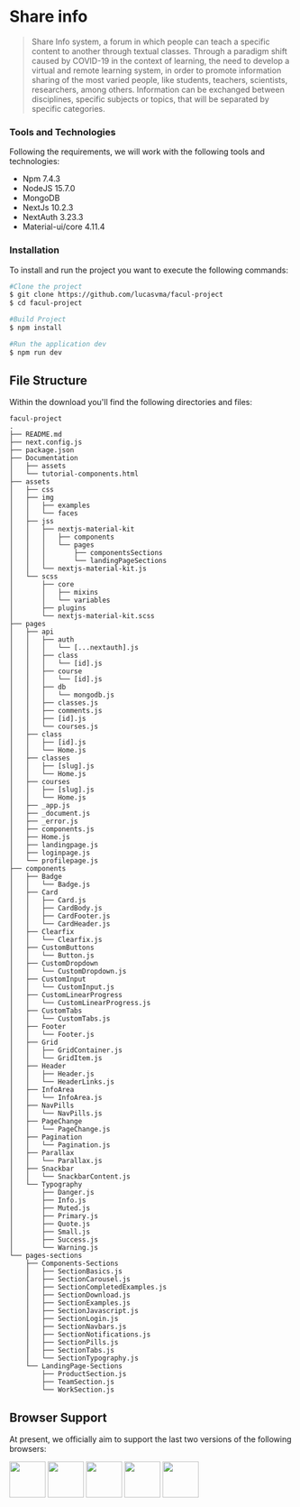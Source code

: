 # Share info

> Share Info system, a forum in which people can teach a specific content to another through textual
> classes. Through a paradigm shift caused by COVID-19 in the context of learning, the need to
> develop a  virtual and remote learning system, in order to promote information sharing of the
> most varied people, like students, teachers, scientists, researchers, among others. Information
> can be exchanged between disciplines, specific subjects or topics, that will be separated by
> specific categories.

### Tools and Technologies

Following the requirements, we will work with the following tools and technologies:

- Npm 7.4.3
- NodeJS 15.7.0
- MongoDB
- NextJs 10.2.3
- NextAuth 3.23.3
- Material-ui/core 4.11.4

### Installation

To install and run the project you want to execute the following commands:

```bash
#Clone the project
$ git clone https://github.com/lucasvma/facul-project
$ cd facul-project

#Build Project
$ npm install

#Run the application dev
$ npm run dev
```

## File Structure

Within the download you'll find the following directories and files:

```
facul-project
.
├── README.md
├── next.config.js
├── package.json
├── Documentation
│   ├── assets
│   └── tutorial-components.html
├── assets
│   ├── css
│   ├── img
│   │   ├── examples
│   │   └── faces
│   ├── jss
│   │   ├── nextjs-material-kit
│   │   │   ├── components
│   │   │   └── pages
│   │   │       ├── componentsSections
│   │   │       └── landingPageSections
│   │   └── nextjs-material-kit.js
│   └── scss
│       ├── core
│       │   ├── mixins
│       │   └── variables
│       ├── plugins
│       └── nextjs-material-kit.scss
├── pages
│   ├── api
│   │   ├── auth
│   │   │   └── [...nextauth].js
│   │   ├── class
│   │   │   └── [id].js
│   │   ├── course
│   │   │   └── [id].js
│   │   ├── db
│   │   │   └── mongodb.js
│   │   ├── classes.js
│   │   ├── comments.js
│   │   ├── [id].js
│   │   └── courses.js
│   ├── class
│   │   ├── [id].js
│   │   └── Home.js
│   ├── classes
│   │   ├── [slug].js
│   │   └── Home.js
│   ├── courses
│   │   ├── [slug].js
│   │   └── Home.js
│   ├── _app.js
│   ├── _document.js
│   ├── _error.js
│   ├── components.js
│   ├── Home.js
│   ├── landingpage.js
│   ├── loginpage.js
│   └── profilepage.js
├── components
│   ├── Badge
│   │   └── Badge.js
│   ├── Card
│   │   ├── Card.js
│   │   ├── CardBody.js
│   │   ├── CardFooter.js
│   │   └── CardHeader.js
│   ├── Clearfix
│   │   └── Clearfix.js
│   ├── CustomButtons
│   │   └── Button.js
│   ├── CustomDropdown
│   │   └── CustomDropdown.js
│   ├── CustomInput
│   │   └── CustomInput.js
│   ├── CustomLinearProgress
│   │   └── CustomLinearProgress.js
│   ├── CustomTabs
│   │   └── CustomTabs.js
│   ├── Footer
│   │   └── Footer.js
│   ├── Grid
│   │   ├── GridContainer.js
│   │   └── GridItem.js
│   ├── Header
│   │   ├── Header.js
│   │   └── HeaderLinks.js
│   ├── InfoArea
│   │   └── InfoArea.js
│   ├── NavPills
│   │   └── NavPills.js
│   ├── PageChange
│   │   └── PageChange.js
│   ├── Pagination
│   │   └── Pagination.js
│   ├── Parallax
│   │   └── Parallax.js
│   ├── Snackbar
│   │   └── SnackbarContent.js
│   └── Typography
│       ├── Danger.js
│       ├── Info.js
│       ├── Muted.js
│       ├── Primary.js
│       ├── Quote.js
│       ├── Small.js
│       ├── Success.js
│       └── Warning.js
└── pages-sections
    ├── Components-Sections
    │   ├── SectionBasics.js
    │   ├── SectionCarousel.js
    │   ├── SectionCompletedExamples.js
    │   ├── SectionDownload.js
    │   ├── SectionExamples.js
    │   ├── SectionJavascript.js
    │   ├── SectionLogin.js
    │   ├── SectionNavbars.js
    │   ├── SectionNotifications.js
    │   ├── SectionPills.js
    │   ├── SectionTabs.js
    │   └── SectionTypography.js
    └── LandingPage-Sections
        ├── ProductSection.js
        ├── TeamSection.js
        └── WorkSection.js
```

## Browser Support

At present, we officially aim to support the last two versions of the following browsers:

<img src="https://github.com/creativetimofficial/public-assets/blob/master/logos/chrome-logo.png?raw=true" width="64" height="64"> <img src="https://raw.githubusercontent.com/creativetimofficial/public-assets/master/logos/firefox-logo.png" width="64" height="64"> <img src="https://raw.githubusercontent.com/creativetimofficial/public-assets/master/logos/edge-logo.png" width="64" height="64"> <img src="https://raw.githubusercontent.com/creativetimofficial/public-assets/master/logos/safari-logo.png" width="64" height="64"> <img src="https://raw.githubusercontent.com/creativetimofficial/public-assets/master/logos/opera-logo.png" width="64" height="64">
